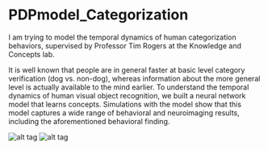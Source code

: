 # PDPmodel_Categorization

I am trying to model the temporal dynamics of human categorization behaviors, supervised by Professor Tim Rogers at the Knowledge and Concepts lab. 

It is well known that people are in general faster at basic level category verification (dog vs. non-dog), whereas information about the more general level is actually available to the mind earlier. To understand the temporal dynamics of human visual object recognition, we built a neural network model that learns concepts. Simulations with the model show that this model captures a wide range of behavioral and neuroimaging results, including the aforementioned behavioral finding. 

![alt tag](https://github.com/QihongL/categorization_PDP/blob/master/plots/demo_git/tempDyn_normal%2Brsvp.png)
![alt tag](https://github.com/QihongL/categorization_PDP/blob/master/plots/demo_git/rdm_normal%2Brsvp.png)

